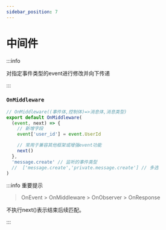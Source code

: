 ```yaml
---
sidebar_position: 7
---
```


# 中间件

:::info

对指定事件类型的event进行修改并向下传递

:::

### `OnMiddleware`

```ts title="src/middleware/**/*/mw.ts"
// OnMiddleware((事件体,控制体)=>消息体,消息类型)
export default OnMiddleware(
  (event, next) => {
    // 新增字段
    event['user_id'] = event.UserId

    // 常用于兼容其他框架或增强event功能
    next()
  },
  'message.create' // 监听的事件类型
  //  ['message.create','private.message.create'] // 多选
)
```

:::info 重要提示

> OnEvent > OnMiddleware > OnObserver > OnResponse

不执行next()表示结束后续匹配。

:::

